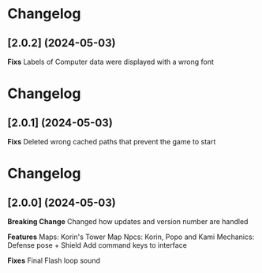 # Changelog
## [2.0.2] (2024-05-03)

**Fixs**
Labels of Computer data were displayed with a wrong font

# Changelog
## [2.0.1] (2024-05-03)

**Fixs**
Deleted wrong cached paths that prevent the game to start

# Changelog
## [2.0.0] (2024-05-03)

**Breaking Change**
Changed how updates and version number are handled

**Features**
Maps: Korin's Tower Map
Npcs: Korin, Popo and Kami
Mechanics: Defense pose + Shield
Add command keys to interface

**Fixes**
Final Flash loop sound
